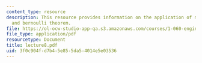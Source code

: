 ```yaml
---
content_type: resource
description: This resource provides information on the application of mass conservation
  and bernoulli theorem.
file: https://ol-ocw-studio-app-qa.s3.amazonaws.com/courses/1-060-engineering-mechanics-ii-spring-2006/3f0c904fd7b45e855da54014e5e03536_lecture8.pdf
file_type: application/pdf
resourcetype: Document
title: lecture8.pdf
uid: 3f0c904f-d7b4-5e85-5da5-4014e5e03536
---
```

